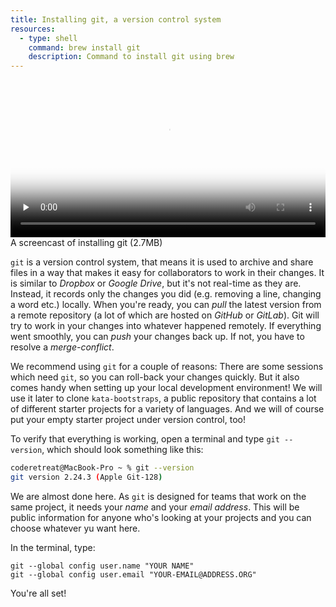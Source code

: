 ```yaml
---
title: Installing git, a version control system
resources:
  - type: shell
    command: brew install git
    description: Command to install git using brew
---
```


<video 
  width="100%" 
  controls 
  class="my-2 drop-shadow-small" 
  preload="none"
  poster="{% link getting-started/guides/macosx-git.mp4.thumb.jpg %}"
  src="{% link getting-started/guides/macosx-git.mp4 %}"></video>
<span class="text-center d-block small">A screencast of installing git (2.7MB)</span>

`git` is a version control system, that means it is used to archive and share files in a way that makes it easy for collaborators to work in their changes. It is similar to _Dropbox_ or _Google Drive_, but it's not real-time as they are. Instead, it records only the changes you did (e.g. removing a line, changing a word etc.) locally. When you're ready, you can _pull_ the latest version from a remote repository (a lot of which are hosted on _GitHub_ or _GitLab_). Git will try to work in your changes into whatever happened remotely. If everything went smoothly, you can _push_ your changes back up. If not, you have to resolve a _merge-conflict_.

We recommend using `git` for a couple of reasons: There are some sessions which need `git`, so you can roll-back your changes quickly. But it also comes handy when setting up your local development environment! We will use it later to clone `kata-bootstraps`, a public repository that contains a lot of different starter projects for a variety of languages. And we will of course put your empty starter project under version control, too!

To verify that everything is working, open a terminal and type `git --version`, which should look something like this:

```sh
coderetreat@MacBook-Pro ~ % git --version
git version 2.24.3 (Apple Git-128)
```

We are almost done here. As `git` is designed for teams that work on the same project, it needs your _name_ and your _email address_. This will be public information for anyone who's looking at your projects and you can choose whatever yu want here.

In the terminal, type:

```
git --global config user.name "YOUR NAME"
git --global config user.email "YOUR-EMAIL@ADDRESS.ORG"
```

You're all set!
